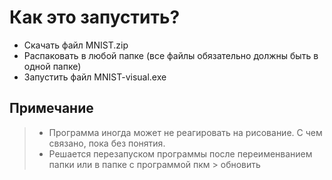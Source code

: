 # Как это запустить?

- Скачать файл MNIST.zip
- Распаковать в любой папке (все файлы обязательно должны быть в одной папке)
- Запустить файл MNIST-visual.exe

## Примечание

> - Программа иногда может не реагировать на рисование. С чем связано, пока без понятия.
> - Решается перезапуском программы после переименванием папки или в папке с программой пкм > обновить

